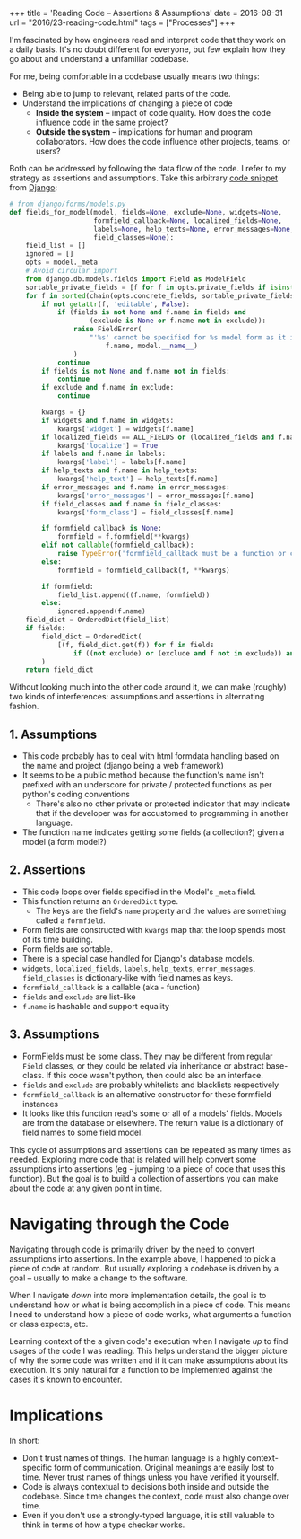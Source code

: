 +++
title = 'Reading Code – Assertions & Assumptions'
date = 2016-08-31
url = "2016/23-reading-code.html"
tags = ["Processes"]
+++

I'm fascinated by how engineers read and interpret code that they work on a
daily basis. It's no doubt different for everyone, but few explain how they go
about and understand a unfamiliar codebase.

For me, being comfortable in a codebase usually means two things:

- Being able to jump to relevant, related parts of the code.
- Understand the implications of changing a piece of code
  - **Inside the system** – impact of code quality. How does the code influence
    code in the same project?
  - **Outside the system** – implications for human and program collaborators.
    How does the code influence other projects, teams, or users?

Both can be addressed by following the data flow of the code. I refer to my
strategy as assertions and assumptions. Take this arbitrary
[code snippet](https://github.com/django/django/commit/4bc6b939944183533ae74791d21282e613f63a96)
from [Django](https://github.com/django/django):

```python
# from django/forms/models.py
def fields_for_model(model, fields=None, exclude=None, widgets=None,
                     formfield_callback=None, localized_fields=None,
                     labels=None, help_texts=None, error_messages=None,
                     field_classes=None):
    field_list = []
    ignored = []
    opts = model._meta
    # Avoid circular import
    from django.db.models.fields import Field as ModelField
    sortable_private_fields = [f for f in opts.private_fields if isinstance(f, ModelField)]
    for f in sorted(chain(opts.concrete_fields, sortable_private_fields, opts.many_to_many)):
        if not getattr(f, 'editable', False):
            if (fields is not None and f.name in fields and
                    (exclude is None or f.name not in exclude)):
                raise FieldError(
                    "'%s' cannot be specified for %s model form as it is a non-editable field" % (
                        f.name, model.__name__)
                )
            continue
        if fields is not None and f.name not in fields:
            continue
        if exclude and f.name in exclude:
            continue

        kwargs = {}
        if widgets and f.name in widgets:
            kwargs['widget'] = widgets[f.name]
        if localized_fields == ALL_FIELDS or (localized_fields and f.name in localized_fields):
            kwargs['localize'] = True
        if labels and f.name in labels:
            kwargs['label'] = labels[f.name]
        if help_texts and f.name in help_texts:
            kwargs['help_text'] = help_texts[f.name]
        if error_messages and f.name in error_messages:
            kwargs['error_messages'] = error_messages[f.name]
        if field_classes and f.name in field_classes:
            kwargs['form_class'] = field_classes[f.name]

        if formfield_callback is None:
            formfield = f.formfield(**kwargs)
        elif not callable(formfield_callback):
            raise TypeError('formfield_callback must be a function or callable')
        else:
            formfield = formfield_callback(f, **kwargs)

        if formfield:
            field_list.append((f.name, formfield))
        else:
            ignored.append(f.name)
    field_dict = OrderedDict(field_list)
    if fields:
        field_dict = OrderedDict(
            [(f, field_dict.get(f)) for f in fields
                if ((not exclude) or (exclude and f not in exclude)) and (f not in ignored)]
        )
    return field_dict
```

Without looking much into the other code around it, we can make (roughly) two
kinds of interferences: assumptions and assertions in alternating fashion.

## 1. Assumptions

- This code probably has to deal with html formdata handling based on the name
  and project (django being a web framework)
- It seems to be a public method because the function's name isn't prefixed with
  an underscore for private / protected functions as per python's coding
  conventions
  - There's also no other private or protected indicator that may indicate that
    if the developer was for accustomed to programming in another language.
- The function name indicates getting some fields (a collection?) given a model
  (a form model?)

## 2. Assertions

- This code loops over fields specified in the Model's `_meta` field.
- This function returns an `OrderedDict` type.
  - The keys are the field's `name` property and the values are something called
    a `formfield`.
- Form fields are constructed with `kwargs` map that the loop spends most of its
  time building.
- Form fields are sortable.
- There is a special case handled for Django's database models.
- `widgets`, `localized_fields`, `labels`, `help_texts`, `error_messages`,
  `field_classes` is dictionary-like with field names as keys.
- `formfield_callback` is a callable (aka - function)
- `fields` and `exclude` are list-like
- `f.name` is hashable and support equality

## 3. Assumptions

- FormFields must be some class. They may be different from regular `Field`
  classes, or they could be related via inheritance or abstract base-class. If
  this code wasn't python, then could also be an interface.
- `fields` and `exclude` are probably whitelists and blacklists respectively
- `formfield_callback` is an alternative constructor for these formfield
  instances
- It looks like this function read's some or all of a models' fields. Models are
  from the database or elsewhere. The return value is a dictionary of field
  names to some field model.

This cycle of assumptions and assertions can be repeated as many times as
needed. Exploring more code that is related will help convert some assumptions
into assertions (eg - jumping to a piece of code that uses this function). But
the goal is to build a collection of assertions you can make about the code at
any given point in time.

# Navigating through the Code

Navigating through code is primarily driven by the need to convert assumptions
into assertions. In the example above, I happened to pick a piece of code at
random. But usually exploring a codebase is driven by a goal – usually to make a
change to the software.

When I navigate _down_ into more implementation details, the goal is to
understand how or what is being accomplish in a piece of code. This means I need
to understand how a piece of code works, what arguments a function or class
expects, etc.

Learning context of the a given code's execution when I navigate _up_ to find
usages of the code I was reading. This helps understand the bigger picture of
why the some code was written and if it can make assumptions about its
execution. It's only natural for a function to be implemented against the cases
it's known to encounter.

# Implications

In short:

- Don't trust names of things. The human language is a highly context-specific
  form of communication. Original meanings are easily lost to time. Never trust
  names of things unless you have verified it yourself.
- Code is always contextual to decisions both inside and outside the codebase.
  Since time changes the context, code must also change over time.
- Even if you don't use a strongly-typed language, it is still valuable to think
  in terms of how a type checker works.
